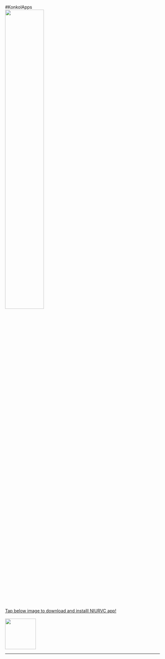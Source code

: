#KonkolApps
<br>
<img src="https://github.com/konkolapps/konkolapps.github.io/blob/master/home.png" width="50%"/><br>
<a href="itms-services://?action=download-manifest&url=https://konkolapps.github.io/manifest.plist">Tap below image to download and installl NIURVC app!<br><br><img width="100px" src="http://www.developerinabox.com/img/install_button.jpg"></a><br>
<hr>
